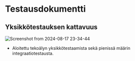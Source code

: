 # Testausdokumentti

## Yksikkötestauksen kattavuus

![Screenshot from 2024-08-17 23-34-44](https://github.com/user-attachments/assets/15a78770-e1d4-4764-b40e-4ba221b42848)

- Aloitettu tekoälyn yksikkötestaamista sekä pienissä määrin integraatiotestausta.
